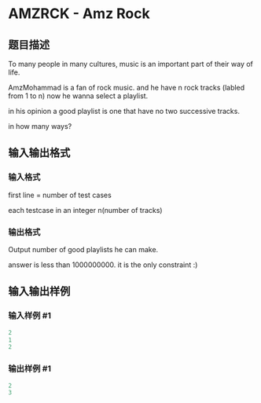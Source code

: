 # AMZRCK - Amz Rock

## 题目描述

To many people in many cultures, music is an important part of their way of life.

AmzMohammad is a fan of rock music. and he have n rock tracks (labled from 1 to n) now he wanna select a playlist.

in his opinion a good playlist is one that have no two successive tracks.

in how many ways?

## 输入输出格式

### 输入格式

first line = number of test cases

each testcase in an integer n(number of tracks)

### 输出格式

Output number of good playlists he can make.

answer is less than 1000000000. it is the only constraint :)

## 输入输出样例

### 输入样例 #1

```cpp
2
1
2
```


### 输出样例 #1

```cpp
2
3
```


